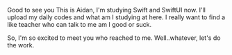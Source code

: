 Good to see you
This is Aidan, I'm studying Swift and SwiftUI now.
I'll upload my daily codes and what am I studying at here.
I really want to find a like teacher who can talk to me am I good or suck.

So, I'm so excited to meet you who reached to me.
Well..whatever, let's do the work. 


<!---
AidanRomanov/AidanRomanov is a ✨ special ✨ repository because its `README.md` (this file) appears on your GitHub profile.
You can click the Preview link to take a look at your changes.
--->
